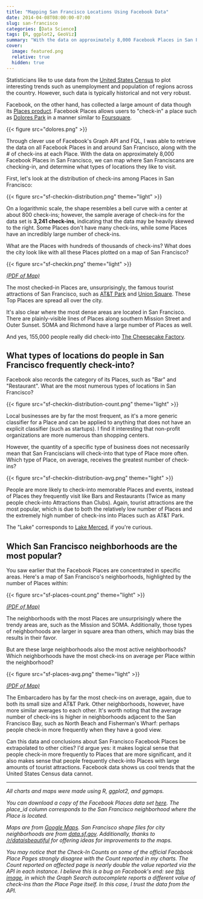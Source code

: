 ```yaml
---
title: "Mapping San Francisco Locations Using Facebook Data"
date: 2014-04-08T08:00:00-07:00
slug: san-francisco
categories: [Data Science]
tags: [R, ggplot2, GeoViz]
summary: "With the data on approximately 8,000 Facebook Places in San Francisco, we can map where San Franciscans are checking-in, and determine what types of locations they like to visit."
cover:
  image: featured.png
  relative: true
  hidden: true
---
```


Statisticians like to use data from the [United States Census](https://www.census.gov/) to plot interesting trends such as unemployment and population of regions across the country. However, such data is typically historical and not very robust.

Facebook, on the other hand, has collected a large amount of data though its [Places product](https://www.facebook.com/about/location). Facebook Places allows users to "check-in" a place such as [Dolores Park](https://www.facebook.com/pages/Dolores-Park/105687759464007) in a manner similar to [Foursquare](https://foursquare.com/).

{{< figure src="dolores.png" >}}

Through clever use of Facebook's Graph API and FQL, I was able to retrieve the data on all Facebook Places in and around San Francisco, along with the # of check-ins at each Place. With the data on approximately 8,000 Facebook Places in San Francisco, we can map where San Franciscans are checking-in, and determine what types of locations they like to visit.

<!-- more -->

First, let's look at the distribution of check-ins among Places in San Francisco:

{{< figure src="sf-checkin-distribution.png" theme="light" >}}

On a logarithmic scale, the shape resembles a bell curve with a center at about 800 check-ins; however, the sample average of check-ins for the data set is **3,241 check-ins**, indicating that the data may be heavily skewed to the right. Some Places don't have many check-ins, while some Places have an incredibly large number of check-ins.

What are the Places with hundreds of thousands of check-ins? What does the city look like with all these Places plotted on a map of San Francisco?

{{< figure src="sf-checkin.png" theme="light" >}}

_[(PDF of Map)](https://www.dropbox.com/s/cykofhlyus8atgw/sf-bubble.pdf)_

The most checked-in Places are, unsurprisingly, the famous tourist attractions of San Francisco, such as [AT&T Park](https://www.facebook.com/pages/ATT-Park/116440731717551) and [Union Square](https://www.facebook.com/UnionSquareSF). These Top Places are spread all over the city.

It's also clear where the most dense areas are located in San Francisco. There are plainly-visible lines of Places along southern Mission Street and Outer Sunset. SOMA and Richmond have a large number of Places as well.

And yes, 155,000 people really did check-into [The Cheesecake Factory](https://www.facebook.com/pages/The-Cheesecake-Factory/107178672654937).

## What types of locations do people in San Francisco frequently check-into?

Facebook also records the category of its Places, such as "Bar" and "Restaurant". What are the most numerous types of locations in San Francisco?

{{< figure src="sf-checkin-distribution-count.png" theme="light" >}}

Local businesses are by far the most frequent, as it's a more generic classifier for a Place and can be applied to anything that does not have an explicit classifier (such as startups). I find it interesting that non-profit organizations are more numerous than shopping centers.

However, the quantity of a specific type of business does not necessarily mean that San Franciscians will check-into that type of Place more often. Which type of Place, on average, receives the greatest number of check-ins?

{{< figure src="sf-checkin-distribution-avg.png" theme="light" >}}

People are more likely to check-into memorable Places and events, instead of Places they frequently visit like Bars and Restaurants (Twice as many people check-into Attractions than Clubs). Again, tourist attractions are the most popular, which is due to both the relatively low number of Places and the extremely high number of check-ins into Places such as AT&T Park.

The "Lake" corresponds to [Lake Merced](https://www.facebook.com/pages/Lake-Merced/113785468632283), if you're curious.

## Which San Francisco neighborhoods are the most popular?

You saw earlier that the Facebook Places are concentrated in specific areas. Here's a map of San Francisco's neighborhoods, highlighted by the number of Places within:

{{< figure src="sf-places-count.png" theme="light" >}}

_[(PDF of Map)](https://www.dropbox.com/s/63fgvcucvk9n9v3/sf-sum.pdf)_

The neighborhoods with the most Places are unsurprisingly where the trendy areas are, such as the Mission and SOMA. Additionally, those types of neighborhoods are larger in square area than others, which may bias the results in their favor.

But are these large neighborhoods also the most active neighborhoods? Which neighborhoods have the most check-ins on average per Place within the neighborhood?

{{< figure src="sf-places-avg.png" theme="light" >}}

_[(PDF of Map)](https://www.dropbox.com/s/u613oh4fskjrkny/sf-avg.pdf)_

The Embarcadero has by far the most check-ins on average, again, due to both its small size and AT&T Park. Other neighborhoods, however, have more similar averages to each other. It's worth noting that the average number of check-ins is higher in neighborhoods adjacent to the San Francisco Bay, such as North Beach and Fisherman's Wharf: perhaps people check-in more frequently when they have a good view.

Can this data and conclusions about San Francisco Facebook Places be extrapolated to other cities? I'd argue yes: it makes logical sense that people check-in more frequently to Places that are more significant, and it also makes sense that people frequently check-into Places with large amounts of tourist attractions. Facebook data shows us cool trends that the United States Census data cannot.

---

_All charts and maps were made using R, ggplot2, and ggmaps._

_You can download a copy of the Facebook Places data set [here](https://www.dropbox.com/s/6g6ap4poz1b2trs/sf-public.csv). The place_id column corresponds to the San Francisco neighborhood where the Place is located._

_Maps are from [Google Maps](https://www.google.com/maps/). San Francisco shape files for city neighborhoods are from [data.sf.gov](https://data.sfgov.org/Service-Requests-311-/Neighborhoods/ejmn-jyk6). Additionally, thanks to [/r/dataisbeautiful](http://www.reddit.com/r/dataisbeautiful/comments/223ubt/map_of_places_in_san_francisco_by_of_facebook/) for offering ideas for improvements to the maps._

_You may notice that the Check-In Counts on some of the official Facebook Place Pages strongly disagree with the Count reported in my charts. The Count reported on affected page is nearly double the value reported via the API in each instance. I believe this is a bug on Facebook's end: see [this image](http://i.imgur.com/I1syBhR.png), in which the Graph Search autocomplete reports a different value of check-ins than the Place Page itself. In this case, I trust the data from the API._
